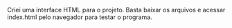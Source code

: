 Criei uma interface HTML para o projeto. Basta baixar os arquivos e acessar index.html pelo navegador para testar o programa.
